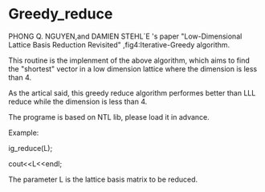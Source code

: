 # Greedy_reduce
PHONG Q. NGUYEN,and DAMIEN STEHL´E 's paper "Low-Dimensional Lattice Basis Reduction Revisited" ,fig4:Iterative-Greedy algorithm.

This routine is the implenment of the above algorithm, which aims to find the "shortest" vector in a low dimension lattice where the dimension is less than 4.

As the artical said, this greedy reduce algorithm performes better than LLL reduce while the dimension is less than 4.

The programe is based on NTL lib, please load it in advance.

Example:
  
  ig_reduce(L);
  
  cout<<L<<endl;
  
  The parameter L is the lattice basis matrix to be reduced.
  
  
